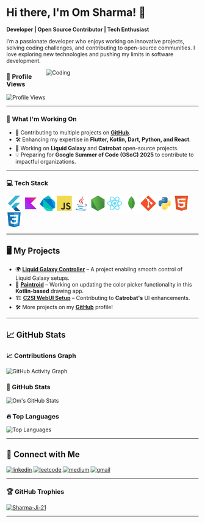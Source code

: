 # Hi there, I'm Om Sharma! 👋  
**Developer | Open Source Contributor | Tech Enthusiast**  

I’m a passionate developer who enjoys working on innovative projects, solving coding challenges, and contributing to open-source communities. I love exploring new technologies and pushing my limits in software development.  

<img align="right" alt="Coding" width="400" src="https://raw.githubusercontent.com/gist/patevs/b007a0e98fb216438d4cbf559fac4166/raw/88f20c9d749d756be63f22b09f3c4ac570bc5101/programming.gif">

### 👀 Profile Views  
![Profile Views](https://komarev.com/ghpvc/?username=Sharma-Ji-21&color=gray)  

---

### 🚀 What I'm Working On
- 🔭 Contributing to multiple projects on **[GitHub](https://github.com/Sharma-Ji-21)**.  
- 🛠️ Enhancing my expertise in **Flutter, Kotlin, Dart, Python, and React**.  
- 🎯 Working on **Liquid Galaxy** and **Catrobat** open-source projects.  
- 💡 Preparing for **Google Summer of Code (GSoC) 2025** to contribute to impactful organizations.  

---

### 💻 Tech Stack
<p align="left">
<img src="https://raw.githubusercontent.com/devicons/devicon/master/icons/flutter/flutter-original.svg" alt="flutter" width="40" height="40"/>
<img src="https://raw.githubusercontent.com/devicons/devicon/master/icons/kotlin/kotlin-original.svg" alt="kotlin" width="40" height="40"/>
<img src="https://raw.githubusercontent.com/devicons/devicon/master/icons/dart/dart-original.svg" alt="dart" width="40" height="40"/>
<img src="https://raw.githubusercontent.com/devicons/devicon/master/icons/javascript/javascript-original.svg" alt="javascript" width="40" height="40"/>
<img src="https://raw.githubusercontent.com/devicons/devicon/master/icons/java/java-original.svg" alt="java" width="40" height="40"/>
<img src="https://raw.githubusercontent.com/devicons/devicon/master/icons/nodejs/nodejs-original.svg" alt="nodejs" width="40" height="40"/>
<img src="https://raw.githubusercontent.com/devicons/devicon/master/icons/react/react-original.svg" alt="react" width="40" height="40"/>
<img src="https://raw.githubusercontent.com/devicons/devicon/master/icons/mongodb/mongodb-original.svg" alt="mongodb" width="40" height="40"/>
<img src="https://raw.githubusercontent.com/devicons/devicon/master/icons/git/git-original.svg" alt="git" width="40" height="40"/>
<img src="https://raw.githubusercontent.com/devicons/devicon/master/icons/python/python-original.svg" alt="python" width="40" height="40"/>
<img src="https://raw.githubusercontent.com/devicons/devicon/master/icons/html5/html5-original.svg" alt="html" width="40" height="40"/>
<img src="https://raw.githubusercontent.com/devicons/devicon/master/icons/css3/css3-original.svg" alt="css" width="40" height="40"/>
</p>

---

## 🖥️ My Projects  
- 🌍 **[Liquid Galaxy Controller](https://github.com/Sharma-Ji-21)** – A project enabling smooth control of Liquid Galaxy setups.  
- 🎨 **[Paintroid](https://github.com/Sharma-Ji-21)** – Working on updating the color picker functionality in this **Kotlin-based** drawing app.  
- 🏗️ **[C2SI WebUI Setup](https://github.com/Sharma-Ji-21)** – Contributing to **Catrobat's** UI enhancements.  
- 🛠️ More projects on my **[GitHub](https://github.com/Sharma-Ji-21)** profile!  

---

## 📈 GitHub Stats  
### 📈 Contributions Graph  
![GitHub Activity Graph](https://github-readme-activity-graph.vercel.app/graph?username=Sharma-Ji-21&theme=github-dark)  

### 🌟 GitHub Stats  
![Om's GitHub Stats](https://github-readme-stats.vercel.app/api?username=Sharma-Ji-21&show_icons=true&theme=github_dark)  

### 🔥 Top Languages  
![Top Languages](https://github-readme-stats.vercel.app/api/top-langs/?username=Sharma-Ji-21&layout=compact&theme=github_dark)  

---

## 🌟 Connect with Me  
<p align="left">
<a href="https://linkedin.com/in/om-sharma-603b17320/" target="blank">
  <img align="center" src="https://raw.githubusercontent.com/rahuldkjain/github-profile-readme-generator/master/src/images/icons/Social/linked-in-alt.svg" alt="linkedin" height="30" width="40" />
</a>
<a href="https://leetcode.com/u/sharma-ji-21/" target="blank">
  <img align="center" src="https://raw.githubusercontent.com/rahuldkjain/github-profile-readme-generator/master/src/images/icons/Social/leet-code.svg" alt="leetcode" height="30" width="40" />
</a>
<a href="https://medium.com/@justsharmaji69/" target="blank">
  <img align="center" src="https://uxwing.com/wp-content/themes/uxwing/download/brands-and-social-media/medium-white-icon.png" alt="medium" height="30" width="40" />
</a>
<a href="mailto:justsharmaji69@gmail.com" target="blank">
  <img align="center" src="https://upload.wikimedia.org/wikipedia/commons/thumb/7/7e/Gmail_icon_%282020%29.svg/1024px-Gmail_icon_%282020%29.svg.png" alt="gmail" height="30" width="40" />
</a>
</p> 

---

### 🏆 GitHub Trophies
<p align="left"> <a href="https://github.com/ryo-ma/github-profile-trophy"><img src="https://github-profile-trophy.vercel.app/?username=Sharma-Ji-21&theme=darkhub" alt="Sharma-Ji-21" /></a> </p>

---

